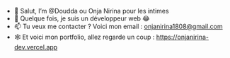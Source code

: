- 👋 Salut, I’m @Doudda ou Onja Nirina pour les intimes
- 👀 Quelque fois, je suis un développeur web 😂
- 📫 Tu veux me contacter ? Voici mon email : onjanirina1808@gmail.com
- 🕸️ Et voici mon portfolio, allez regarde un coup : https://onjanirina-dev.vercel.app


